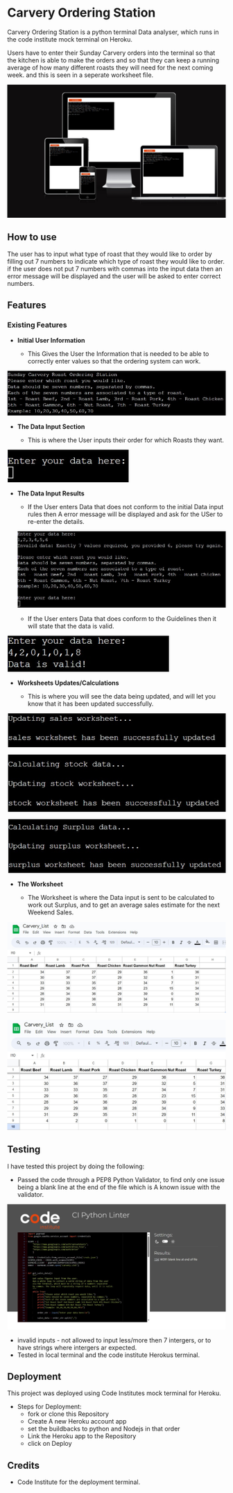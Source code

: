 # Carvery Ordering Station

Carvery Ordering Station is a python terminal Data analyser, which runs in the code institute mock terminal on Heroku. 

Users have to enter their Sunday Carvery orders into the terminal so that the kitchen is able to make the orders and so that they can keep a running average of how many different roasts they will need for the next coming week. and this is seen in a seperate worksheet file.

![Responsice Mockup](https://github.com/Aaron080913/CarveryList/blob/main/assets/images/Am_I_Responsive_Carvery.jpeg)

## How to use

The user has to input what type of roast that they would like to order by filling out 7 numbers to indicate which type of roast they would like to order. if the user does not put 7 numbers with commas into the input data then an error message will be displayed and the user will be asked to enter correct numbers.

## Features 

### Existing Features

- __Initial User Information__

  - This Gives the User the Information that is needed to be able to correctly enter values so that the ordering system can work.

![User Info](https://github.com/Aaron080913/CarveryList/blob/main/assets/images/Initial%20User%20information..jpeg)

- __The Data Input Section__

  - This is where the User inputs their order for which Roasts they want.

![User Input](https://github.com/Aaron080913/CarveryList/blob/main/assets/images/Data%20Input%20Section.jpeg)

- __The Data Input Results__

  - If the User enters Data that does not conform to the initial Data input rules then A error message will be displayed and ask for the USer to re-enter the details. 

  ![Incorrect Data](https://github.com/Aaron080913/CarveryList/blob/main/assets/images/Incorrect%20Data%20Input%20Message.jpeg)

  - If the User enters Data that does conform to the Guidelines then it will state that the data is valid. 

![Data is Valid](https://github.com/Aaron080913/CarveryList/blob/main/assets/images/Data%20is%20Valid!.jpeg)

- __Worksheets Updates/Calculations__

  - This is where you will see the data being updated, and will let you know that it has been updated successfully. 

![Sales](https://github.com/Aaron080913/CarveryList/blob/main/assets/images/Sales%20Worksheet.jpeg)

![Stock](https://github.com/Aaron080913/CarveryList/blob/main/assets/images/Stock%20Worksheet.jpeg)

![Surplus](https://github.com/Aaron080913/CarveryList/blob/main/assets/images/Surplus%20Worksheet.jpeg)

- __The Worksheet__ 

  - The Worksheet is where the Data input is sent to be calculated to work out Surplus, and to get an average sales estimate for the next Weekend Sales.

![Worksheet Before](https://github.com/Aaron080913/CarveryList/blob/main/assets/images/Carvery%20Worksheet%20sales%20Before.jpeg)

![Worksheet After](https://github.com/Aaron080913/CarveryList/blob/main/assets/images/Sales%20After.jpeg)

## Testing 

I have tested this project by doing the following:

- Passed the code through a PEP8 Python Validator, to find only one issue being a blank line at the end of the file which is A known issue with the validator.

![pep_8](https://github.com/Aaron080913/CarveryList/blob/main/assets/images/PEP8.jpeg)

- invalid inputs - not allowed to input less/more then 7 intergers, or to have strings where intergers ar expected.
- Tested in local terminal and the code institute Herokus terminal.

## Deployment

This project was deployed using Code Institutes mock terminal for Heroku.

- Steps for Deployment:
    - fork or clone this Repository
    - Create A new Heroku account app
    - set the buildbacks to python and Nodejs in that order
    - Link the Heroku app to the Repository
    - click on Deploy

## Credits 

- Code Institute for the deployment terminal.  
